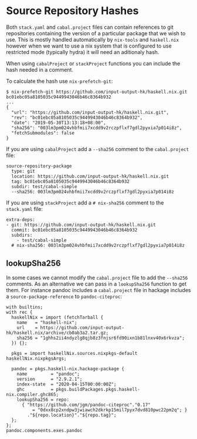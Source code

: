 # Source Repository Hashes

Both `stack.yaml` and `cabal.project` files can contain references
to git repositories containing the version of a particular package
that we wish to use.  This is mostly handled automatically by
`nix-tools` and `haskell.nix` however when we want to use a nix
system that is configured to use restricted mode (typically hydra)
it will need an aditionaly hash.

When using `cabalProject` or `stackProject` functions you can include
the hash needed in a comment.

To calculate the hash use `nix-prefetch-git`:

```
$ nix-prefetch-git https://github.com/input-output-hk/haskell.nix.git bc01ebc05a8105035c9449943046b46c8364b932
...
{
  "url": "https://github.com/input-output-hk/haskell.nix.git",
  "rev": "bc01ebc05a8105035c9449943046b46c8364b932",
  "date": "2019-05-30T13:13:18+08:00",
  "sha256": "003lm3pm024vhbfmii7xcdd9v2rczpflxf7gdl2pyxia7p014i8z",
  "fetchSubmodules": false
}
```

If you are using `cabalProject` add a `--sha256` comment to the
`cabal.project` file:

```
source-repository-package
  type: git
  location: https://github.com/input-output-hk/haskell.nix.git
  tag: bc01ebc05a8105035c9449943046b46c8364b932
  subdir: test/cabal-simple
  --sha256: 003lm3pm024vhbfmii7xcdd9v2rczpflxf7gdl2pyxia7p014i8z
```

If you are using `stackProject` add a `# nix-sha256` comment to the
`stack.yaml` file:

```
extra-deps:
- git: https://github.com/input-output-hk/haskell.nix.git
  commit: bc01ebc05a8105035c9449943046b46c8364b932
  subdirs:
    - test/cabal-simple
  # nix-sha256: 003lm3pm024vhbfmii7xcdd9v2rczpflxf7gdl2pyxia7p014i8z
```

## lookupSha256

In some cases we cannot modify the `cabal.project` file to add the
`--sha256` comments. As an alternative we can pass in a `lookupSha256`
function to get them.  For instance pandoc includes a `cabal.project`
file in hackage includes a `source-package-reference` to `pandoc-citeproc`:

```
with builtins;
with rec {
  haskellNix = import (fetchTarball {
    name   = "haskell-nix";
    url    = https://github.com/input-output-hk/haskell.nix/archive/cb0ab3a2.tar.gz;
    sha256 = "1ghhs2ii4ndyzlg8qjb8z3fnjsr6fd90ixn1b81lnxv40x6rkvza";
  }) {};

  pkgs = import haskellNix.sources.nixpkgs-default haskellNix.nixpkgsArgs;

  pandoc = pkgs.haskell-nix.hackage-package {
    name         = "pandoc";
    version      = "2.9.2.1";
    index-state  = "2020-04-15T00:00:00Z";
    ghc          = pkgs.buildPackages.pkgs.haskell-nix.compiler.ghc865;
    lookupSha256 = repo:
      { "https://github.com/jgm/pandoc-citeproc"."0.17"
          = "0dxx8cp2xndpw3jwiawch2dkrkp15mil7pyx7dvd810pwc22pm2q"; }
        ."${repo.location}"."${repo.tag}";
  };
};
pandoc.components.exes.pandoc
```

